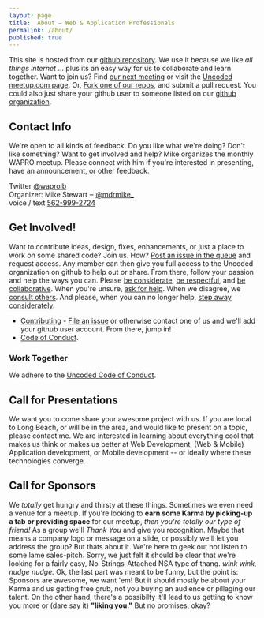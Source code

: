 ```yaml
---
layout: page
title:  About – Web & Application Professionals
permalink: /about/
published: true
---
```


This site is hosted from our [github repository](https://github.com/uncodedlb/uncodedlb.github.io).  We use it because we like _all things internet_ ... plus its an easy way for us to collaborate and learn together.  Want to join us?  Find [our next meeting](/meetups/) or visit the [Uncoded meetup.com page](http://meetup.com/uncoded).  Or, [Fork one of our repos](https://github.com/uncodedlb), and submit a pull request.  You could also just share your github user to someone listed on our [github organization](https://github.com/uncodedlb).


## Contact Info

We're open to all kinds of feedback.  Do you like what we're doing?  Don't like something?  Want to get involved and help?  Mike organizes the monthly WAPRO meetup.  Please connect with him if you're interested in presenting, have an announcement, or other feedback.

Twitter [@waprolb](https://twitter.com/waprolb)  
Organizer: Mike Stewart ‒ [@mdrmike_](https://twitter.com/mdrmike_)  
voice / text <a href="tel:+15629992724">562-999-2724</a>  


## Get Involved!
Want to contribute ideas, design, fixes, enhancements, or just a place to work on some shared code?  Join us. How?  [Post an issue in the queue](https://github.com/uncodedlb/uncodedlb.github.io/issues) and request access.  Any member can then give you full access to the Uncoded organization on github to help out or share.  From there, follow your passion and help the ways you can. Please [be considerate](https://www.drupal.org/dcoc#consideration), [be respectful](https://www.drupal.org/dcoc#respect), and [be collaborative](https://www.drupal.org/dcoc#collaboration).  When you're unsure, [ask for help](https://www.drupal.org/dcoc#ask-for-help).  When we disagree, we [consult others](https://www.drupal.org/dcoc#conflict-resolution).  And please, when you can no longer help, [step away considerately](https://www.drupal.org/dcoc#stepping-down).

* [Contributing](https://github.com/orgs/uncodedlb/teams) - [File an issue](https://github.com/uncodedlb/uncodedlb.github.io/issues/new) or otherwise contact one of us and we'll add your github user account.  From there, jump in!
* [Code of Conduct](https://github.com/uncodedlb/uncoded-policies/blob/master/UCC.md).

### Work Together
We adhere to the [Uncoded Code of Conduct](https://github.com/uncodedlb/uncoded-policies/blob/master/UCC.md).


##  Call for Presentations

We want you to come share your awesome project with us.  If you are local to Long Beach, or will be in the area, and would like to present on a topic, please contact me.  We are interested in learning about everything cool that makes us think or makes us better at Web Development, (Web & Mobile) Application development, or Mobile development -- or ideally where these technologies converge.


## Call for Sponsors

We _totally_ get hungry and thirsty at these things.  Sometimes we even need a venue for a meetup.  If you're looking to **earn some Karma by picking-up a tab or providing space** for our meetup, _then you're totally our type of friend!_  As a group we'll  _Thank You_ and give you recognition. Maybe that means a company logo or message on a slide, or possibly we'll let you address the group?  But thats about it.  We're here to geek out not listen to some lame sales-pitch.  Sorry, we just felt it should be clear that we're looking for a fairly easy, No-Strings-Attached NSA type of thang.  _wink wink, nudge nudge._  Ok, the last part was meant to be funny, but the point is: Sponsors are awesome, we want 'em! But it should mostly be about your Karma and us getting free grub, not you buying an audience or pillaging our talent.  On the other hand, there's a possibilty it'll lead to us getting to know you more or (dare say it) **"liking you."**  But no promises, okay?
